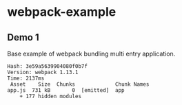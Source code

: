 # webpack-example

## Demo 1
Base example of webpack bundling multi entry application.
```
Hash: 3e59a5639904080f0b7f
Version: webpack 1.13.1
Time: 2137ms
 Asset    Size  Chunks             Chunk Names
app.js  731 kB       0  [emitted]  app
    + 177 hidden modules

```